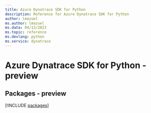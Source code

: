 ```yaml
---
title: Azure Dynatrace SDK for Python
description: Reference for Azure Dynatrace SDK for Python
author: lmazuel
ms.author: lmazuel
ms.data: 04/13/2023
ms.topic: reference
ms.devlang: python
ms.service: dynatrace
---
```

# Azure Dynatrace SDK for Python - preview
## Packages - preview
[!INCLUDE [packages](dynatrace-index.md)]